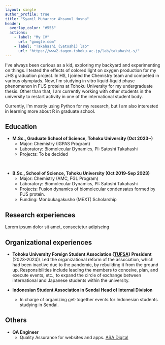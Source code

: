 ```yaml
---
layout: single
author_profile: true
title: "Syamil Muharror Ahsanul Husna"
header:
  overlay_color: "#555"
  actions:
    - label: "My CV"
      url: "google.com"
    - label: "Takahashi (Satoshi) lab"
      url: "https://www2.tagen.tohoku.ac.jp/lab/takahashi-s/"
---
```

I've always been curious as a kid, exploring my backyard and experimenting on things. I tested the effects of colored light on oxygen production for my JHS graduation project. In HS, I joined the Chemistry team and competed in various olympiads. Now, I'm studying in vitro liquid-liquid phase phenomenon in FUS proteins at Tohoku University for my undergraduate thesis. Other than that, I am currently working with other students in the university to restart activity in one of the international student body.

Currently, I'm mostly using Python for my research, but I am also interested in learning more about R in graduate school.
## Education
* **M.Sc., Graduate School of Science, Tohoku University (Oct 2023~)**
    * Major: Chemistry (IGPAS Program)
    * Laboratory: Biomolecular Dynamics, PI: Satoshi Takahashi
    * Projects: To be decided
<br>

* **B.Sc., School of Science, Tohoku University (Oct 2019-Sep 2023)**
    * Major: Chemistry (AMC, FGL Program)
    * Laboratory: Biomolecular Dynamics, PI: Satoshi Takahashi
    * Projects: Fusion dynamics of biomolecular condensates formed by FUS protein.
    * Funding: Monbukagakusho (MEXT) Scholarship

## Research experiences

Lorem ipsum dolor sit amet, consectetur adipiscing


## Organizational experiences

* **Tohoku University Foreign Student Association (<a href="https://www.tufsa.net/" target="_blank">TUFSA</a>)** **President** (2023-2024)\\
  Led the organizational reform of the association, which had been inactive due to the pandemic, by rebuilding it from the ground up. Responsibilities include leading the members to conceive, plan, and execute events, etc., to expand the circle of exchange between international and Japanese students within the university. 

* **Indonesian Student Association in Sendai** **Head of Internal Division**
  * In charge of organizing get-together events for Indonesian students studying in Sendai.




## Others
* **QA Engineer**
  * Quality Assurance for websites and apps. <a href="https://www.asadigital.net/jp/" target="_blank">ASA Digital</a>
